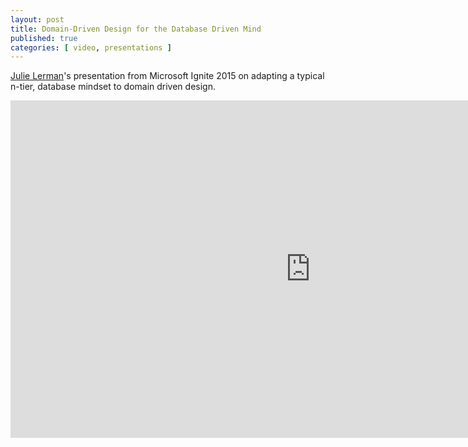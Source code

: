 ```yaml
---
layout: post
title: Domain-Driven Design for the Database Driven Mind
published: true 
categories: [ video, presentations ]
---
```


<a href="https://twitter.com/julielerman">Julie Lerman</a>'s presentation from Microsoft Ignite 2015 on adapting a typical n-tier, 
database mindset to domain driven design.

<iframe src="https://channel9.msdn.com/Events/Ignite/2015/BRK3724/player" width="960" height="540" allowFullScreen frameBorder="0"></iframe>
